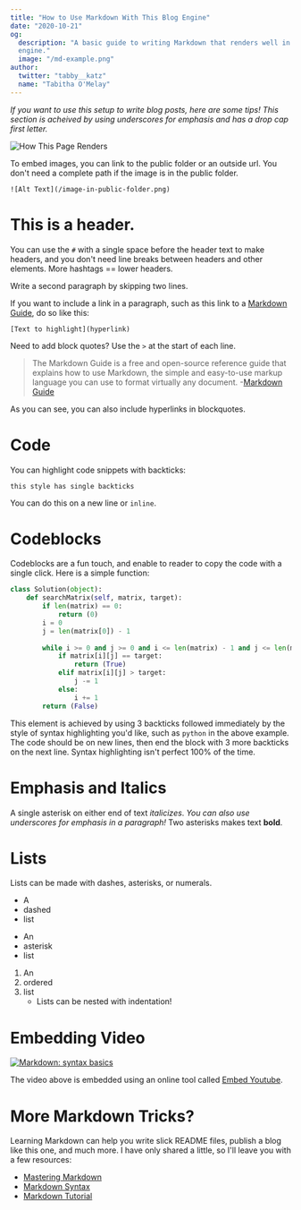 ```yaml
---
title: "How to Use Markdown With This Blog Engine"
date: "2020-10-21"
og:
  description: "A basic guide to writing Markdown that renders well in this
  engine."
  image: "/md-example.png"
author:
  twitter: "tabby__katz"
  name: "Tabitha O'Melay"
---
```


_If you want to use this setup to write blog posts, here are some tips! This
section is acheived by using underscores for emphasis and has a drop cap first
letter._

![How This Page Renders](/md-example.png)

To embed images, you can link to the public folder or an outside url. You don't need a complete path if the image is in the public folder.

`![Alt Text](/image-in-public-folder.png)`

# This is a header.

You can use the `#` with a single space before the header text to make headers, and you don't need line breaks between headers and other elements. More hashtags == lower headers.


Write a second paragraph by skipping two lines.


If you want to include a link in a paragraph, such as this link to a [Markdown
Guide](https://www.markdownguide.org/), do so like this:

`[Text to highlight](hyperlink)`

Need to add block quotes? Use the `>` at the start of each line. 

>The Markdown Guide is a free and open-source reference guide that explains how to use Markdown, the simple and easy-to-use markup language you can use to format virtually any document. -[Markdown Guide](https://www.markdownguide.org/)

As you can see, you can also include hyperlinks in blockquotes. 

# Code

You can highlight code snippets with backticks:


`this style has single backticks`


You can do this on a new line or `inline`.


# Codeblocks

Codeblocks are a fun touch, and enable to reader to copy the code with a single click. Here is a simple function:


```python
class Solution(object):
    def searchMatrix(self, matrix, target):
        if len(matrix) == 0:
            return (0)
        i = 0 
        j = len(matrix[0]) - 1
        
        while i >= 0 and j >= 0 and i <= len(matrix) - 1 and j <= len(matrix[0]) - 1:
            if matrix[i][j] == target:
                return (True)
            elif matrix[i][j] > target:
                j -= 1
            else:
                i += 1
        return (False)
```

This element is achieved by using 3 backticks followed immediately by the style of syntax highlighting you'd like, such as `python` in the above example. The code should be on new lines, then end the block with 3 more backticks on the next line. Syntax highlighting isn't perfect 100% of the time.


# Emphasis and Italics

A single asterisk on either end of text *italicizes*.
_You can also use underscores for emphasis in a paragraph!_
Two asterisks makes text **bold**.

# Lists

Lists can be made with dashes, asterisks, or numerals. 
- A
- dashed
- list

* An
* asterisk
* list

1. An
2. ordered
3. list
	* Lists can be nested with indentation!

# Embedding Video

[![Markdown: syntax basics](http://img.youtube.com/vi/0_tO8HgJiLQ/0.jpg)](http://www.youtube.com/watch?v=0_tO8HgJiLQ "Markdown: syntax basics")

The video above is embedded using an online tool called [Embed Youtube](http://embedyoutube.org/). 

# More Markdown Tricks? 

Learning Markdown can help you write slick README files, publish a blog like this one, and much more. I have only shared a little, so I'll leave you with a few resources:

* [Mastering Markdown](https://guides.github.com/features/mastering-markdown/)
* [Markdown Syntax](https://guides.github.com/pdfs/markdown-cheatsheet-online.pdf)
* [Markdown Tutorial](https://www.markdowntutorial.com/)
